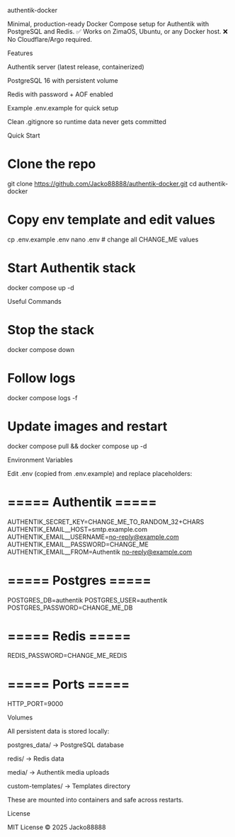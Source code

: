 authentik-docker

Minimal, production-ready Docker Compose setup for Authentik
 with PostgreSQL and Redis.
✅ Works on ZimaOS, Ubuntu, or any Docker host.
❌ No Cloudflare/Argo required.

Features

Authentik server (latest release, containerized)

PostgreSQL 16 with persistent volume

Redis with password + AOF enabled

Example .env.example for quick setup

Clean .gitignore so runtime data never gets committed

Quick Start
# Clone the repo
git clone https://github.com/Jacko88888/authentik-docker.git
cd authentik-docker

# Copy env template and edit values
cp .env.example .env
nano .env   # change all CHANGE_ME values

# Start Authentik stack
docker compose up -d

Useful Commands
# Stop the stack
docker compose down

# Follow logs
docker compose logs -f

# Update images and restart
docker compose pull && docker compose up -d

Environment Variables

Edit .env (copied from .env.example) and replace placeholders:

# ===== Authentik =====
AUTHENTIK_SECRET_KEY=CHANGE_ME_TO_RANDOM_32+CHARS
AUTHENTIK_EMAIL__HOST=smtp.example.com
AUTHENTIK_EMAIL__USERNAME=no-reply@example.com
AUTHENTIK_EMAIL__PASSWORD=CHANGE_ME
AUTHENTIK_EMAIL__FROM=Authentik <no-reply@example.com>

# ===== Postgres =====
POSTGRES_DB=authentik
POSTGRES_USER=authentik
POSTGRES_PASSWORD=CHANGE_ME_DB

# ===== Redis =====
REDIS_PASSWORD=CHANGE_ME_REDIS

# ===== Ports =====
HTTP_PORT=9000

Volumes

All persistent data is stored locally:

postgres_data/ → PostgreSQL database

redis/ → Redis data

media/ → Authentik media uploads

custom-templates/ → Templates directory

These are mounted into containers and safe across restarts.

License

MIT License © 2025 Jacko88888
